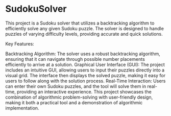# SudokuSolver

This project is a Sudoku solver that utilizes a backtracking algorithm to efficiently solve any given Sudoku puzzle. The solver is designed to handle puzzles of varying difficulty levels, providing accurate and quick solutions.

Key Features:

Backtracking Algorithm: The solver uses a robust backtracking algorithm, ensuring that it can navigate through possible number placements efficiently to arrive at a solution.
Graphical User Interface (GUI): The project includes an intuitive GUI, allowing users to input their puzzles directly into a visual grid. The interface then displays the solved puzzle, making it easy for users to follow along with the solution process.
Real-Time Interaction: Users can enter their own Sudoku puzzles, and the tool will solve them in real-time, providing an interactive experience.
This project showcases the combination of algorithmic problem-solving with user-friendly design, making it both a practical tool and a demonstration of algorithmic implementation.
